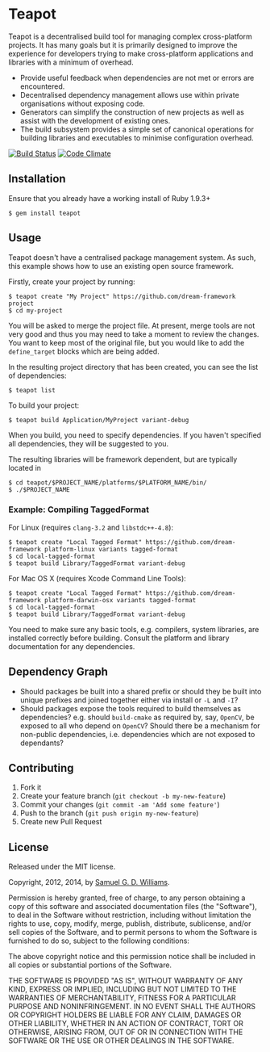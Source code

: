 # Teapot

Teapot is a decentralised build tool for managing complex cross-platform projects. It has many goals but it is primarily designed to improve the experience for developers trying to make cross-platform applications and libraries with a minimum of overhead.

- Provide useful feedback when dependencies are not met or errors are encountered.
- Decentralised dependency management allows use within private organisations without exposing code.
- Generators can simplify the construction of new projects as well as assist with the development of existing ones.
- The build subsystem provides a simple set of canonical operations for building libraries and executables to minimise configuration overhead.

[![Build Status](https://secure.travis-ci.org/ioquatix/teapot.png)](http://travis-ci.org/ioquatix/teapot)
[![Code Climate](https://codeclimate.com/github/ioquatix/teapot.png)](https://codeclimate.com/github/ioquatix/teapot)

## Installation

Ensure that you already have a working install of Ruby 1.9.3+

    $ gem install teapot

## Usage

Teapot doesn't have a centralised package management system. As such, this example shows how to use an existing open source framework.

Firstly, create your project by running:

	$ teapot create "My Project" https://github.com/dream-framework project
	$ cd my-project

You will be asked to merge the project file. At present, merge tools are not very good and thus you may need to take a moment to review the changes. You want to keep most of the original file, but you would like to add the `define_target` blocks which are being added.

In the resulting project directory that has been created, you can see the list of dependencies:

	$ teapot list

To build your project:

	$ teapot build Application/MyProject variant-debug

When you build, you need to specify dependencies. If you haven't specified all dependencies, they will be suggested to you.

The resulting libraries will be framework dependent, but are typically located in

	$ cd teapot/$PROJECT_NAME/platforms/$PLATFORM_NAME/bin/
	$ ./$PROJECT_NAME

### Example: Compiling TaggedFormat

For Linux (requires `clang-3.2` and `libstdc++-4.8`):

	$ teapot create "Local Tagged Format" https://github.com/dream-framework platform-linux variants tagged-format
	$ cd local-tagged-format
	$ teapot build Library/TaggedFormat variant-debug

For Mac OS X (requires Xcode Command Line Tools):
	
	$ teapot create "Local Tagged Format" https://github.com/dream-framework platform-darwin-osx variants tagged-format
	$ cd local-tagged-format
	$ teapot build Library/TaggedFormat variant-debug

You need to make sure any basic tools, e.g. compilers, system libraries, are installed correctly before building. Consult the platform and library documentation for any dependencies.

## Dependency Graph

- Should packages be built into a shared prefix or should they be built into unique prefixes and joined together either via install or `-L` and `-I`?
- Should packages expose the tools required to build themselves as dependencies? e.g. should `build-cmake` as required by, say, `OpenCV`, be exposed to all who depend on `OpenCV`? Should there be a mechanism for non-public dependencies, i.e. dependencies which are not exposed to dependants?

## Contributing

1. Fork it
2. Create your feature branch (`git checkout -b my-new-feature`)
3. Commit your changes (`git commit -am 'Add some feature'`)
4. Push to the branch (`git push origin my-new-feature`)
5. Create new Pull Request

## License

Released under the MIT license.

Copyright, 2012, 2014, by [Samuel G. D. Williams](http://www.codeotaku.com/samuel-williams).

Permission is hereby granted, free of charge, to any person obtaining a copy
of this software and associated documentation files (the "Software"), to deal
in the Software without restriction, including without limitation the rights
to use, copy, modify, merge, publish, distribute, sublicense, and/or sell
copies of the Software, and to permit persons to whom the Software is
furnished to do so, subject to the following conditions:

The above copyright notice and this permission notice shall be included in
all copies or substantial portions of the Software.

THE SOFTWARE IS PROVIDED "AS IS", WITHOUT WARRANTY OF ANY KIND, EXPRESS OR
IMPLIED, INCLUDING BUT NOT LIMITED TO THE WARRANTIES OF MERCHANTABILITY,
FITNESS FOR A PARTICULAR PURPOSE AND NONINFRINGEMENT. IN NO EVENT SHALL THE
AUTHORS OR COPYRIGHT HOLDERS BE LIABLE FOR ANY CLAIM, DAMAGES OR OTHER
LIABILITY, WHETHER IN AN ACTION OF CONTRACT, TORT OR OTHERWISE, ARISING FROM,
OUT OF OR IN CONNECTION WITH THE SOFTWARE OR THE USE OR OTHER DEALINGS IN
THE SOFTWARE.
